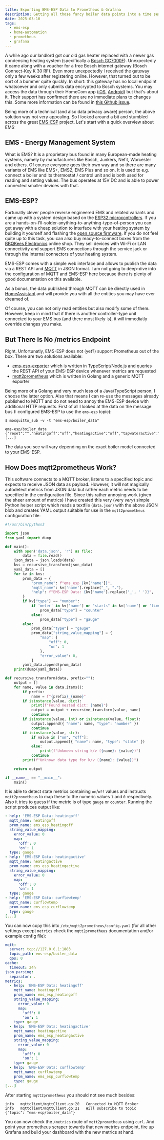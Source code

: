 ```yaml
---
title: Exporting EMS-ESP Data to Prometheus & Grafana
description: Getting all those fancy boiler data points into a time series DB.
date: 2025-03-10
tags:
  - ems-esp
  - home-automation
  - prometheus
  - grafana
---
```


A while ago our landlord got our old gas heater replaced with a newer gas condensing heating system (specifically a [Bosch GC7000F](https://www.youtube.com/watch?v=v2kV6pgJxuo)). Unexpectedly it came along with a voucher for a free Bosch internet gateway (Bosch Connect-Key K 30 RF). Even more unexpectedly I received the gateway only a few weeks after registering online. However, that turned out to be sort of a bummer quite quickly. In short: this gateway has no local endpoint whatsoever and only submits data encrypted to Bosch systems. You may access the data through their HomeCom app ([iOS](https://apps.apple.com/de/app/homecom-easy/id1438634070), [Android](https://play.google.com/store/apps/details?id=com.bosch.tt.dashtt&hl=de&pli=1)) but that's about it. Their support has confirmed there are no immediate plans to changes this. Some more information can be found in [this Github issue](https://github.com/bosch-thermostat/home-assistant-bosch-custom-component/issues/335).

Being more of a technical (and also data privacy aware) person, the above solution was not very appealing. So I looked around a bit and stumbled across the great [EMS-ESP](https://emsesp.org/) project. Let's start with a quick overview about EMS:

## EMS - Energy Management System

What is EMS? It is a proprietary bus found in many European-made heating systems, namely by manufacturers like Bosch, Junkers, Nefit, Worcester and others. Of course everyone goes their own way and so there are many variants of EMS like EMS+, EMS2, EMS Plus and so on. It is used to e.g. connect a boiler and its thermostat / control unit and is both used for reading and setting values. The bus operates at 15V DC and is able to power connected smaller devices with that.

## EMS-ESP?

Fortunatly clever people reverse engineered EMS and related variants and came up with a system design based on the [ESP32 microcontrollers](https://en.wikipedia.org/wiki/ESP32). If you are a hands-on-I'll-solder-anything-to-anything-type-of-person you can get away with a cheap solution to interface with your heating system by building it yourself and flashing the [open source firmware](https://github.com/emsesp/EMS-ESP32). If you do not feel quite up to this task, you can also buy ready-to-connect boxes from the [BBQKees Electronics](https://bbqkees-electronics.nl/) online shop. They sell devices with Wi-Fi or LAN connectivity and support EMS connections through the service jack or through the internal connectors of your heating system.

EMS-ESP comes with a simple web interface and allows to publish the data via a REST API and [MQTT](https://en.wikipedia.org/wiki/MQTT) in JSON format. I am not going to deep-dive into the configuration of MQTT and EMS-ESP here because there is plenty of good documentation on this available.

As a bonus, the data published through MQTT can be directly used in [HomeAssistant](https://www.home-assistant.io/) and will provide you with all the entities you may have ever dreamed of.

Of course, you can not only read entities but also modify some of them. However, keep in mind that if there is another controller-type unit connected to your EMS bus (and there most likely is), it will immediatly override changes you make.

## But There Is No /metrics Endpoint

Right. Unfortunatly, EMS-ESP does not (yet?) support Prometheus out of the box. There are two solutions available: 

- [ems-esp-exporter](https://github.com/poelstra/ems-esp-exporter) which is written in TypeScript/Node.js and queries the REST API of your EMS-ESP device whenever metrics are requested
- [mqtt2prometheus](https://github.com/hikhvar/mqtt2prometheus) which is written in Golang and a generic MQTT exporter

Being more of a Golang and very much less of a Java/TypeScript person, I choose the latter option. Also that means I can re-use the messages already published to MQTT and do not need to annoy the EMS-ESP device with additional HTTP requests. First of all I looked at the data on the message bus (I configured EMS-ESP to use the `ems-esp` topic):

```shell
$ mosquitto_sub -v -t "ems-esp/boiler_data"

ems-esp/boiler_data {"reset":"","heatingoff":"off","heatingactive":"off","tapwateractive":"off","selflowtemp":38,"heatingpumpmod":100,"outdoortemp":6.7,"curflowtemp":39.3,"rettemp":25.2, [...]
```

The data you see will vary depending on the exact boiler model connected to your EMS-ESP.

## How Does mqtt2prometheus Work?

This software connects to a MQTT broker, listens to a specified topic and expects to receive JSON data as payload. However, it will not magically autodetect metrics from JSON data but rather each metric needs to be specified in the configuration file. Since this rather annoying work (given the sheer amount of metrics) I have created this very (very _very_) simple Python helper script which reads a textfile (`data.json`) with the above JSON blob and creates YAML output suitable for use in the `mqtt2prometheus` configuration file:

```python
#!/usr/bin/python3

import json
from yaml import dump

def main():
    with open('data.json', 'r') as file:
        data = file.read()
    json_data = json.loads(data)
    kvs = recursive_transform(json_data)
    yaml_data = []
    for kv in kvs:
        prom_data = {
            "prom_name": f"ems_esp_{kv['name']}",
            "mqtt_name": kv['name'].replace("_", "."),
            "help": f"EMS-ESP Data: {kv['name'].replace('_', ' ')}",
        }
        if kv["type"] == "number":
            if 'meter' in kv['name'] or "starts" in kv['name'] or 'time' in kv['name'] or 'nrg' in kv['name'] or 'energy' in kv['name']:
                prom_data["type"] = "counter"
            else:
                prom_data["type"] = "gauge"
        else:
            prom_data["type"] = "gauge"
            prom_data["string_value_mapping"] = {
                "map": {
                    "off": 0,
                    "on": 1
                },
                "error_value": 0,
            }
        yaml_data.append(prom_data)
    print(dump(yaml_data))

def recursive_transform(data, prefix=""):
    output = []
    for name, value in data.items():
        if prefix:
            name = f"{prefix}_{name}"
        if isinstance(value, dict):
            print(f"Found nested dict: {name}")
            output = output + recursive_transform(value, name)
            continue
        if isinstance(value, int) or isinstance(value, float):
            output.append({ "name": name, "type": "number" })
            continue
        if isinstance(value, str):
            if value in ["on", "off"]:
                output.append({ "name": name, "type": "state" })
            else:
                print(f"Unknown string k/v ({name}: {value})")
            continue
        print(f"Unknown data type for k/v ({name}: {value})")

    return output

if __name__ == "__main__":
    main()
```

It is able to detect state metrics containing `on`/`off` values and instructs `mqtt2prometheus` to map these to the numeric values `1` and `0` respectively. Also it tries to guess if the metric is of type `gauge` or `counter`. Running the script produces output like:

```yaml
- help: 'EMS-ESP Data: heatingoff'
  mqtt_name: heatingoff
  prom_name: ems_esp_heatingoff
  string_value_mapping:
    error_value: 0
    map:
      'off': 0
      'on': 1
  type: gauge
- help: 'EMS-ESP Data: heatingactive'
  mqtt_name: heatingactive
  prom_name: ems_esp_heatingactive
  string_value_mapping:
    error_value: 0
    map:
      'off': 0
      'on': 1
  type: gauge
- help: 'EMS-ESP Data: curflowtemp'
  mqtt_name: curflowtemp
  prom_name: ems_esp_curflowtemp
  type: gauge
[...]
```

You can now copy this into `/etc/mqtt2prometheus/config.yaml` (for all other settings except `metrics` check the `mqtt2prometheus` documentation and/or example config file):

```yaml
mqtt:
  server: tcp://127.0.0.1:1883
  topic_path: ems-esp/boiler_data
  qos: 0
cache:
  timeout: 24h
json_parsing:
  separator: .
metrics:
  - help: 'EMS-ESP Data: heatingoff'
    mqtt_name: heatingoff
    prom_name: ems_esp_heatingoff
    string_value_mapping:
      error_value: 0
      map:
        'off': 0
        'on': 1
    type: gauge
  - help: 'EMS-ESP Data: heatingactive'
    mqtt_name: heatingactive
    prom_name: ems_esp_heatingactive
    string_value_mapping:
      error_value: 0
      map:
        'off': 0
        'on': 1
    type: gauge
  - help: 'EMS-ESP Data: curflowtemp'
    mqtt_name: curflowtemp
    prom_name: ems_esp_curflowtemp
    type: gauge
[...]
```

After starting `mqtt2prometheus` you should not see much besides:

```
info   mqttclient/mqttClient.go:20   Connected to MQTT Broker
info   mqttclient/mqttClient.go:21   Will subscribe to topic   {"topic": "ems-esp/boiler_data"}
```

You can now check the `/metrics` route of `mqtt2prometheus` using `curl`. And point your prometheus scraper towards that new metrics endpoint, fire up Grafana and build your dashboard with the new metrics at hand.

